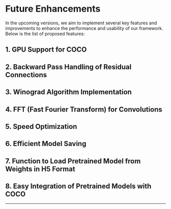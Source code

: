 # Future Enhancements

In the upcoming versions, we aim to implement several key features and improvements to enhance the performance and usability of our framework. Below is the list of proposed features:

## 1. GPU Support for COCO


## 2. Backward Pass Handling of Residual Connections


## 3. Winograd Algorithm Implementation


## 4. FFT (Fast Fourier Transform) for Convolutions


## 5. Speed Optimization


## 6. Efficient Model Saving


## 7. Function to Load Pretrained Model from Weights in H5 Format

## 8. Easy Integration of Pretrained Models with COCO


---


